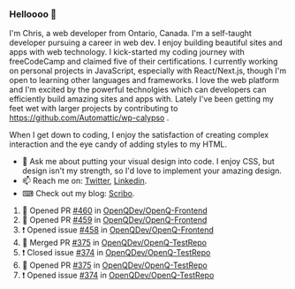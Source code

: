 ### Helloooo 👋

I'm Chris, a web developer from Ontario, Canada. I'm a self-taught developer pursuing a career in web dev. I enjoy building beautiful sites and apps with web technology.
I kick-started my coding journey with freeCodeCamp and claimed five of their certifications.  I currently working on personal projects in JavaScript, especially with React/Next.js, though I'm open to learning other languages and frameworks. I love the web platform and I'm excited by the powerful technolgies which can developers can efficiently build amazing sites and apps with. Lately I've been getting my feet wet with larger projects by contributing to https://github.com/Automattic/wp-calypso .

When I get down to coding, I enjoy the satisfaction of creating complex interaction and the eye candy of adding styles to my HTML. 

- 💬 Ask me about putting your visual design into code. I enjoy CSS, but design isn't my strength, so I'd love to implement your amazing design.
- 📫 Reach me on: [Twitter](https://twitter.com/Christo28120856), [Linkedin](https://www.linkedin.com/in/christopher-stevers-07b9a5204/).
- ⌨ Check out my blog: [Scribo](https://christopherstevers.cf).
<!--
**Christopher-Stevers/Christopher-Stevers** is a ✨ _special_ ✨ repository because its `README.md` (this file) appears on your GitHub profile.

Here are some ideas to get you started:

- 🔭 I’m currently working on ...
- 🌱 I’m currently learning ...
- 👯 I’m looking to collaborate on ...
- 🤔 I’m looking for help with ...
- 😄 Pronouns: ...
- ⚡ Fun fact: ...
-->

<!--START_SECTION:activity-->
1. 💪 Opened PR [#460](https://github.com/OpenQDev/OpenQ-Frontend/pull/460) in [OpenQDev/OpenQ-Frontend](https://github.com/OpenQDev/OpenQ-Frontend)
2. 💪 Opened PR [#459](https://github.com/OpenQDev/OpenQ-Frontend/pull/459) in [OpenQDev/OpenQ-Frontend](https://github.com/OpenQDev/OpenQ-Frontend)
3. ❗️ Opened issue [#458](https://github.com/OpenQDev/OpenQ-Frontend/issues/458) in [OpenQDev/OpenQ-Frontend](https://github.com/OpenQDev/OpenQ-Frontend)
4. 🎉 Merged PR [#375](https://github.com/OpenQDev/OpenQ-TestRepo/pull/375) in [OpenQDev/OpenQ-TestRepo](https://github.com/OpenQDev/OpenQ-TestRepo)
5. ❗️ Closed issue [#374](https://github.com/OpenQDev/OpenQ-TestRepo/issues/374) in [OpenQDev/OpenQ-TestRepo](https://github.com/OpenQDev/OpenQ-TestRepo)
6. 💪 Opened PR [#375](https://github.com/OpenQDev/OpenQ-TestRepo/pull/375) in [OpenQDev/OpenQ-TestRepo](https://github.com/OpenQDev/OpenQ-TestRepo)
7. ❗️ Opened issue [#374](https://github.com/OpenQDev/OpenQ-TestRepo/issues/374) in [OpenQDev/OpenQ-TestRepo](https://github.com/OpenQDev/OpenQ-TestRepo)
<!--END_SECTION:activity-->
